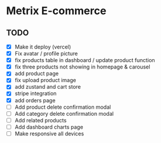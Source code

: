 # Metrix E-commerce

## TODO

- [x] Make it deploy (vercel)
- [x] Fix avatar / profile picture
- [x] fix products table in dashboard / update product function
- [x] fix three products not showing in homepage & carousel
- [x] add product page
- [x] fix upload product image
- [x] add zustand and cart store
- [x] stripe integration
- [x] add orders page
- [ ] Add product delete confirmation modal
- [ ] Add category delete confirmation modal
- [ ] Add related products
- [ ] Add dashboard charts page
- [ ] Make responsive all devices

